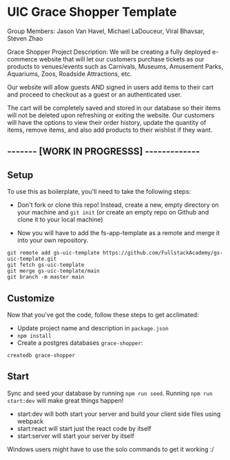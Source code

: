 # UIC Grace Shopper Template
Group Members: Jason Van Havel, Michael LaDouceur, Viral Bhavsar, Steven Zhao

Grace Shopper Project Description:
We will be creating a fully deployed e-commerce website that will let our customers purchase tickets as our products
to venues/events such as Carnivals, Museums, Amusement Parks, Aquariums, Zoos, Roadside Attractions, etc. 

Our website will allow guests AND signed in users add items to their cart and proceed to checkout as a guest or an authenticated user.

The cart will be completely saved and stored in our database so their items will not be deleted upon refreshing or exiting the website.
Our customers will have the options to view their order history, update the quantity of items, remove items, and also add products to their wishlist if they want.

## ------- [WORK IN PROGRESSS] -------------

## Setup

To use this as boilerplate, you'll need to take the following steps:

- Don't fork or clone this repo! Instead, create a new, empty
  directory on your machine and `git init` (or create an empty repo on
  Github and clone it to your local machine)

- Now you will have to add the fs-app-template as a remote and merge it into your own repository.

```
git remote add gs-uic-template https://github.com/FullstackAcademy/gs-uic-template.git
git fetch gs-uic-template
git merge gs-uic-template/main
git branch -m master main
```

## Customize

Now that you've got the code, follow these steps to get acclimated:

- Update project name and description in `package.json`
- `npm install`
- Create a postgres databases `grace-shopper`:

```
createdb grace-shopper
```

## Start

Sync and seed your database by running `npm run seed`. Running `npm run start:dev` will make great things happen!

- start:dev will both start your server and build your client side files using webpack
- start:react will start just the react code by itself
- start:server will start your server by itself

Windows users might have to use the solo commands to get it working :/
